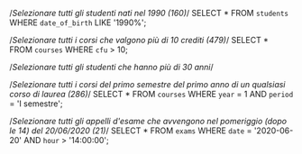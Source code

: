 /_Selezionare tutti gli studenti nati nel 1990 (160)_/
SELECT \*
FROM `students`
WHERE `date_of_birth` LIKE '1990%';

/_Selezionare tutti i corsi che valgono più di 10 crediti (479)_/
SELECT \*
FROM `courses`
WHERE `cfu` > 10;

/_Selezionare tutti gli studenti che hanno più di 30 anni_/

/_Selezionare tutti i corsi del primo semestre del primo anno di un qualsiasi corso di
laurea (286)_/
SELECT \*
FROM `courses`
WHERE `year` = 1 AND `period` = 'I semestre';

/_Selezionare tutti gli appelli d'esame che avvengono nel pomeriggio (dopo le 14) del
20/06/2020 (21)_/
SELECT \*
FROM `exams`
WHERE `date` = '2020-06-20' AND `hour` > '14:00:00';
